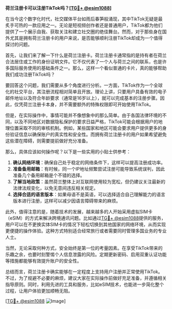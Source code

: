 **荷兰注册卡可以注册TikTok吗？[[TG💪+ @esim1088](https://t.me/s/esim1088)]**

在当今这个数字化时代，社交媒体平台如雨后春笋般涌现，其中TikTok无疑是最炙手可热的一款应用之一。无论是短视频创作者还是普通用户，TikTok都为他们提供了一个展示自我、获取关注和建立社交圈的绝佳舞台。然而，对于那些身在国外尤其是拥有荷兰注册卡的用户来说，是否能够顺利注册TikTok却成为一个值得探讨的问题。

首先，让我们来了解一下什么是荷兰注册卡。荷兰注册卡通常指的是持有者在荷兰合法居住或工作的身份证明文件。它不仅代表了一个人与荷兰之间的联系，也是许多国际服务使用的基础条件之一。那么，这样一个看似普通的卡片，真的能够帮助我们成功注册TikTok吗？

要回答这个问题，我们需要从多个角度进行分析。一方面，TikTok作为一个全球化的社交平台，其注册流程相对简单且开放。理论上讲，只要用户具备有效的电子邮件地址以及符合年龄要求（通常是16岁以上），就可以完成基本的注册步骤。因此，仅凭荷兰注册卡本身，并不需要额外的特殊权限即可开始使用TikTok。

但是，在实际操作中，事情可能并不像想象中的那么简单。由于各国法律环境的不同，以及不同地区对数据隐私保护的要求日益严格，TikTok可能会根据用户的地理位置采取不同的审核机制。例如，某些国家和地区可能会要求用户提供更多的身份验证信息以确保账户的真实性和安全性。而拥有荷兰注册卡的用户如果希望避免这些潜在障碍，则需要提前做好充分准备。

那么，具体应该如何操作呢？以下是一些实用的小贴士供参考：

1. **确认网络环境**：确保自己处于稳定的网络条件下，这样可以提高注册成功率。
2. **准备备用邮箱**：有时候，同一个IP地址频繁尝试注册可能导致系统误判，因此准备几个备用邮箱是个不错的选择。
3. **了解当地政策**：虽然荷兰整体上对互联网使用较为宽松，但仍建议关注最新的法律法规变化，以免无意间违反相关规定。
4. **选择合适的语言版本**：如果母语不是英语，可以选择适合自己理解能力的语言版本进行注册，这样可以减少因语言障碍带来的麻烦。

此外，值得注意的是，随着技术的发展，越来越多的人开始采用虚拟SIM卡（eSIM）的方式来解决跨境通讯问题。比如通过[TG💪+ @esim1088](https://t.me/s/esim1088)提供的服务，用户可以在不更换实体SIM卡的情况下轻松切换到其他国家的网络环境，从而实现更便捷的操作体验。这种方式特别适合经常旅行或者需要同时管理多国业务的专业人士。

当然，无论采取何种方式，安全始终是第一位的考量因素。在享受TikTok带来的乐趣之余，也要时刻警惕个人信息泄露的风险。定期更新密码、启用双重认证功能等措施都能够有效提升账户的安全性。

总结而言，荷兰注册卡确实能够在一定程度上支持用户注册并正常使用TikTok。不过，为了规避不必要的麻烦，建议大家在实际操作前做好充足准备，并遵循相关指导原则。同时，利用先进的工具和服务，比如eSIM技术，也能进一步简化整个过程，让用户体验更加顺畅无阻。

[[TG💪+ @esim1088](https://t.me/s/esim1088) ![Image](https://i.postimg.cc/4NQfJmqS/Snipaste-2025-05-13-00-14-12.png)]